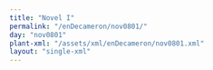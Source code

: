 ```yaml
---
title: "Novel I"
permalink: "/enDecameron/nov0801/"
day: "nov0801"
plant-xml: "/assets/xml/enDecameron/nov0801.xml"
layout: "single-xml"
---
```

